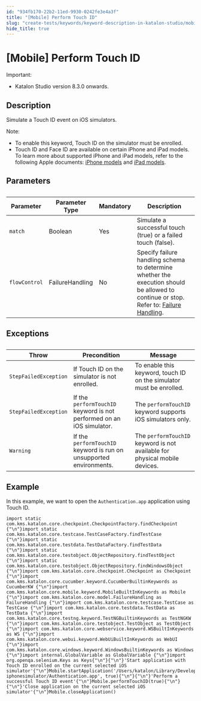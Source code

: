 ```yaml
---
id: "934fb170-22b2-11ed-9930-0242fe3e4a3f"
title: "[Mobile] Perform Touch ID"
slug: "create-tests/keywords/keyword-description-in-katalon-studio/mobile-keywords/mobile-perform-touch-id"
hide_title: true
---
```


# <a id="id" class="anchor_top_offset"/><a id="ariaid-title1" class="anchor_top_offset"/>[Mobile] Perform Touch ID

<div xmlns="http://www.w3.org/1999/xhtml" className="note important note_important"><span className="note__title">Important:</span> <ul className="ul"><li className="li">Katalon Studio version 8.3.0 onwards.</li></ul>
</div>

## Description

<p xmlns="http://www.w3.org/1999/xhtml" className="p">Simulate a Touch ID event on iOS simulators.</p> 
<div xmlns="http://www.w3.org/1999/xhtml" className="p"><div className="note note note_note"><span className="note__title">Note:</span> <ul className="ul"><li className="li">To enable this keyword, Touch ID on the simulator must be enrolled.</li><li className="li">Touch ID and Face ID are available on certain iPhone and iPad models. To learn more about supported iPhone and iPad models, refer to the following Apple documents: <a className="xref j-external-link" href="https://support.apple.com/en-us/HT201296" target="_blank">iPhone models</a> and <a className="xref j-external-link" href="https://support.apple.com/en-us/HT201471" target="_blank">iPad models</a>.</li></ul></div></div>
    

## Parameters

<div xmlns="http://www.w3.org/1999/xhtml" className="p"><table className="table anchor_top_offset" id="id__f3401c1e-56f7-41dc-b81a-e14c34abe4a9"><caption /><colgroup><col /><col /><col /><col /></colgroup><thead className="thead"><tr className><th className="entry anchor_top_offset" id="id__f3401c1e-56f7-41dc-b81a-e14c34abe4a9__entry__1">Parameter</th>
        <th className="entry anchor_top_offset" id="id__f3401c1e-56f7-41dc-b81a-e14c34abe4a9__entry__2">Parameter Type</th>
        <th className="entry anchor_top_offset" id="id__f3401c1e-56f7-41dc-b81a-e14c34abe4a9__entry__3">Mandatory</th>
        <th className="entry anchor_top_offset" id="id__f3401c1e-56f7-41dc-b81a-e14c34abe4a9__entry__4">Description</th></tr></thead><tbody className="tbody"><tr className><td className="entry" headers="id__f3401c1e-56f7-41dc-b81a-e14c34abe4a9__entry__1 id__f3401c1e-56f7-41dc-b81a-e14c34abe4a9__entry__2 id__f3401c1e-56f7-41dc-b81a-e14c34abe4a9__entry__3 id__f3401c1e-56f7-41dc-b81a-e14c34abe4a9__entry__4 "><code className="ph codeph">match</code></td>
        <td className="entry" headers="id__f3401c1e-56f7-41dc-b81a-e14c34abe4a9__entry__1 id__f3401c1e-56f7-41dc-b81a-e14c34abe4a9__entry__2 id__f3401c1e-56f7-41dc-b81a-e14c34abe4a9__entry__3 id__f3401c1e-56f7-41dc-b81a-e14c34abe4a9__entry__4 ">Boolean</td>
        <td className="entry" headers="id__f3401c1e-56f7-41dc-b81a-e14c34abe4a9__entry__1 id__f3401c1e-56f7-41dc-b81a-e14c34abe4a9__entry__2 id__f3401c1e-56f7-41dc-b81a-e14c34abe4a9__entry__3 id__f3401c1e-56f7-41dc-b81a-e14c34abe4a9__entry__4 ">Yes</td>
        <td className="entry" headers="id__f3401c1e-56f7-41dc-b81a-e14c34abe4a9__entry__1 id__f3401c1e-56f7-41dc-b81a-e14c34abe4a9__entry__2 id__f3401c1e-56f7-41dc-b81a-e14c34abe4a9__entry__3 id__f3401c1e-56f7-41dc-b81a-e14c34abe4a9__entry__4 ">Simulate a successful touch (true) or a failed touch (false).</td></tr>
      <tr className><td className="entry" headers="id__f3401c1e-56f7-41dc-b81a-e14c34abe4a9__entry__1 id__f3401c1e-56f7-41dc-b81a-e14c34abe4a9__entry__2 id__f3401c1e-56f7-41dc-b81a-e14c34abe4a9__entry__3 id__f3401c1e-56f7-41dc-b81a-e14c34abe4a9__entry__4 "><code className="ph codeph">flowControl</code></td>
        <td className="entry" headers="id__f3401c1e-56f7-41dc-b81a-e14c34abe4a9__entry__1 id__f3401c1e-56f7-41dc-b81a-e14c34abe4a9__entry__2 id__f3401c1e-56f7-41dc-b81a-e14c34abe4a9__entry__3 id__f3401c1e-56f7-41dc-b81a-e14c34abe4a9__entry__4 ">FailureHandling</td>
        <td className="entry" headers="id__f3401c1e-56f7-41dc-b81a-e14c34abe4a9__entry__1 id__f3401c1e-56f7-41dc-b81a-e14c34abe4a9__entry__2 id__f3401c1e-56f7-41dc-b81a-e14c34abe4a9__entry__3 id__f3401c1e-56f7-41dc-b81a-e14c34abe4a9__entry__4 ">No</td>
        <td className="entry" headers="id__f3401c1e-56f7-41dc-b81a-e14c34abe4a9__entry__1 id__f3401c1e-56f7-41dc-b81a-e14c34abe4a9__entry__2 id__f3401c1e-56f7-41dc-b81a-e14c34abe4a9__entry__3 id__f3401c1e-56f7-41dc-b81a-e14c34abe4a9__entry__4 ">Specify failure handling schema to determine whether the execution should be allowed to continue or stop. Refer to: <a className="xref" href="/docs/maintain/configure-failure-handling-settings-in-katalon-studio">Failure Handling</a>.</td></tr></tbody></table></div>

## Exceptions

<div xmlns="http://www.w3.org/1999/xhtml" className="p"><table className="table anchor_top_offset" id="id__cd01a38c-a046-498a-8948-924996d63ff5"><caption /><colgroup><col /><col /><col /></colgroup><thead className="thead"><tr className><th className="entry anchor_top_offset" id="id__cd01a38c-a046-498a-8948-924996d63ff5__entry__1">Throw</th>
        <th className="entry anchor_top_offset" id="id__cd01a38c-a046-498a-8948-924996d63ff5__entry__2">Precondition</th>
        <th className="entry anchor_top_offset" id="id__cd01a38c-a046-498a-8948-924996d63ff5__entry__3">Message</th></tr></thead><tbody className="tbody"><tr className><td className="entry" headers="id__cd01a38c-a046-498a-8948-924996d63ff5__entry__1 id__cd01a38c-a046-498a-8948-924996d63ff5__entry__2 id__cd01a38c-a046-498a-8948-924996d63ff5__entry__3 "><code className="ph codeph">StepFailedException</code></td>
        <td className="entry" headers="id__cd01a38c-a046-498a-8948-924996d63ff5__entry__1 id__cd01a38c-a046-498a-8948-924996d63ff5__entry__2 id__cd01a38c-a046-498a-8948-924996d63ff5__entry__3 ">If Touch ID on the simulator is not enrolled.</td>
        <td className="entry" headers="id__cd01a38c-a046-498a-8948-924996d63ff5__entry__1 id__cd01a38c-a046-498a-8948-924996d63ff5__entry__2 id__cd01a38c-a046-498a-8948-924996d63ff5__entry__3 ">To enable this keyword, touch ID on the simulator must be enrolled.</td></tr>
      <tr className><td className="entry" headers="id__cd01a38c-a046-498a-8948-924996d63ff5__entry__1 id__cd01a38c-a046-498a-8948-924996d63ff5__entry__2 id__cd01a38c-a046-498a-8948-924996d63ff5__entry__3 "><code className="ph codeph">StepFailedException</code></td>
        <td className="entry" headers="id__cd01a38c-a046-498a-8948-924996d63ff5__entry__1 id__cd01a38c-a046-498a-8948-924996d63ff5__entry__2 id__cd01a38c-a046-498a-8948-924996d63ff5__entry__3 ">If the <code className="ph codeph">performTouchID</code> keyword is not performed on an iOS simulator.</td>
        <td className="entry" headers="id__cd01a38c-a046-498a-8948-924996d63ff5__entry__1 id__cd01a38c-a046-498a-8948-924996d63ff5__entry__2 id__cd01a38c-a046-498a-8948-924996d63ff5__entry__3 ">The <code className="ph codeph">performTouchID</code> keyword supports iOS simulators only.</td></tr>
      <tr className><td className="entry" headers="id__cd01a38c-a046-498a-8948-924996d63ff5__entry__1 id__cd01a38c-a046-498a-8948-924996d63ff5__entry__2 id__cd01a38c-a046-498a-8948-924996d63ff5__entry__3 "><code className="ph codeph">Warning</code></td>
        <td className="entry" headers="id__cd01a38c-a046-498a-8948-924996d63ff5__entry__1 id__cd01a38c-a046-498a-8948-924996d63ff5__entry__2 id__cd01a38c-a046-498a-8948-924996d63ff5__entry__3 ">If the <code className="ph codeph">performTouchID</code> keyword is run on unsupported environments.</td>
        <td className="entry" headers="id__cd01a38c-a046-498a-8948-924996d63ff5__entry__1 id__cd01a38c-a046-498a-8948-924996d63ff5__entry__2 id__cd01a38c-a046-498a-8948-924996d63ff5__entry__3 ">The <code className="ph codeph">performTouchID</code> keyword is not available for physical mobile devices.</td></tr></tbody></table></div>

## Example

<div xmlns="http://www.w3.org/1999/xhtml" className="p">In this example, we want to open the <code className="ph codeph">Authentication.app</code> application using Touch ID.<pre className="pre codeblock"><code>import static com.kms.katalon.core.checkpoint.CheckpointFactory.findCheckpoint {"\n"}import static com.kms.katalon.core.testcase.TestCaseFactory.findTestCase {"\n"}import static com.kms.katalon.core.testdata.TestDataFactory.findTestData {"\n"}import static com.kms.katalon.core.testobject.ObjectRepository.findTestObject {"\n"}import static com.kms.katalon.core.testobject.ObjectRepository.findWindowsObject {"\n"}import com.kms.katalon.core.checkpoint.Checkpoint as Checkpoint {"\n"}import com.kms.katalon.core.cucumber.keyword.CucumberBuiltinKeywords as CucumberKW {"\n"}import com.kms.katalon.core.mobile.keyword.MobileBuiltInKeywords as Mobile {"\n"}import com.kms.katalon.core.model.FailureHandling as FailureHandling {"\n"}import com.kms.katalon.core.testcase.TestCase as TestCase {"\n"}import com.kms.katalon.core.testdata.TestData as TestData {"\n"}import com.kms.katalon.core.testng.keyword.TestNGBuiltinKeywords as TestNGKW {"\n"}import com.kms.katalon.core.testobject.TestObject as TestObject {"\n"}import com.kms.katalon.core.webservice.keyword.WSBuiltInKeywords as WS {"\n"}import com.kms.katalon.core.webui.keyword.WebUiBuiltInKeywords as WebUI {"\n"}import com.kms.katalon.core.windows.keyword.WindowsBuiltinKeywords as Windows {"\n"}import internal.GlobalVariable as GlobalVariable {"\n"}import org.openqa.selenium.Keys as Keys{"\n"}{"\n"}'Start application with Touch ID enrolled on the current selected iOS simulator'{"\n"}Mobile.startApplication('/Users/katalon/Library/Developer/Xcode/DerivedData/Authenticate_asgsg/Build/Products/Debug-iphonesimulator/Authentication.app', true){"\n"}{"\n"}'Perform a successful Touch ID event'{"\n"}Mobile.performTouchID(true){"\n"}{"\n"}'Close application on the current selected iOS simulator'{"\n"}Mobile.closeApplication()</code></pre></div>
